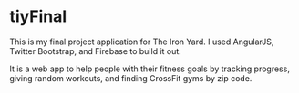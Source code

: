 tiyFinal
========

This is my final project application for The Iron Yard. I used AngularJS, Twitter Bootstrap, and Firebase to build it out.

It is a web app to help people with their fitness goals by tracking progress, giving random workouts, and finding CrossFit gyms by zip code.

